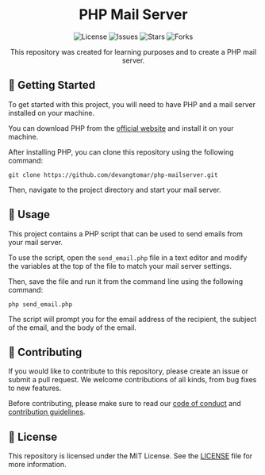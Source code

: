 <h1 align="center">
  PHP Mail Server
</h1>

<p align="center">
  <img src="https://img.shields.io/github/license/devangtomar/php-mailserver" alt="License">
  <img src="https://img.shields.io/github/issues/devangtomar/php-mailserver" alt="Issues">
  <img src="https://img.shields.io/github/stars/devangtomar/php-mailserver" alt="Stars">
  <img src="https://img.shields.io/github/forks/devangtomar/php-mailserver" alt="Forks">
</p>

<p align="center">
  This repository was created for learning purposes and to create a PHP mail server.
</p>

## 🚀 Getting Started

To get started with this project, you will need to have PHP and a mail server installed on your machine.

You can download PHP from the [official website](https://www.php.net/downloads) and install it on your machine.

After installing PHP, you can clone this repository using the following command:

```
git clone https://github.com/devangtomar/php-mailserver.git
```

Then, navigate to the project directory and start your mail server.

## 📄 Usage

This project contains a PHP script that can be used to send emails from your mail server.

To use the script, open the `send_email.php` file in a text editor and modify the variables at the top of the file to match your mail server settings.

Then, save the file and run it from the command line using the following command:

```
php send_email.php
```


The script will prompt you for the email address of the recipient, the subject of the email, and the body of the email.

## 📝 Contributing

If you would like to contribute to this repository, please create an issue or submit a pull request. We welcome contributions of all kinds, from bug fixes to new features.

Before contributing, please make sure to read our [code of conduct](CODE_OF_CONDUCT.md) and [contribution guidelines](CONTRIBUTING.md).

## 📖 License

This repository is licensed under the MIT License. See the [LICENSE](LICENSE) file for more information.
